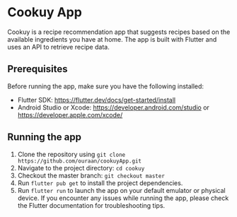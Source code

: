# Cookuy App
Cookuy is a recipe recommendation app that suggests recipes based on the available ingredients you have at home. The app is built with Flutter and uses an API to retrieve recipe data.

## Prerequisites
Before running the app, make sure you have the following installed:

- Flutter SDK: https://flutter.dev/docs/get-started/install
- Android Studio or Xcode: https://developer.android.com/studio or https://developer.apple.com/xcode/

## Running the app
1. Clone the repository using `git clone https://github.com/ouraan/cookuyApp.git`
2. Navigate to the project directory: `cd cookuy`
3. Checkout the master branch: `git checkout master`
4. Run `flutter pub get` to install the project dependencies.
5. Run `flutter run` to launch the app on your default emulator or physical device.
If you encounter any issues while running the app, please check the Flutter documentation for troubleshooting tips.

